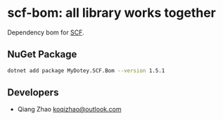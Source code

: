# scf-bom: all library works together

Dependency bom for [SCF](https://github.com/mydotey/scf).

## NuGet Package

```sh
dotnet add package MyDotey.SCF.Bom --version 1.5.1
```

## Developers

- Qiang Zhao <koqizhao@outlook.com>
